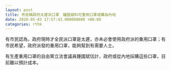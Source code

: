 ```yaml
---
layout: post
title: 市民稱政府太遲派口罩　鍾國斌料可重用口罩或購自內地
date: 2020-05-03 17:57:43.000000000 +08:00
categories: rthk
---
```


有市民認為，政府現時才全民派口罩是太遲，亦未必會使用政府派的重用口罩；有市民希望，政府派發的重用口罩，能夠幫到有需要人士。

有生產重用口罩的自由黨立法會議員鍾國斌估計，政府或從內地採購這些口罩，目前難以預計成本。
